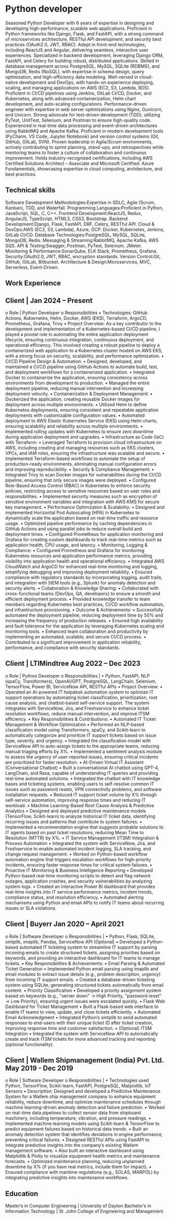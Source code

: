 # Python developer 
Seasoned Python Developer with 6 years of expertise in designing and developing high-performance, scalable web applications. Proficient in Python frameworks like Django, Flask, and FastAPI, with a strong command of microservices architecture, RESTful API development, and security best practices (OAuth2.0, JWT, RBAC). Adept in front-end technologies, including ReactJS and Angular, delivering seamless, interactive user experiences.
Specialized in backend development, leveraging Django ORM, FastAPI, and Celery for building robust, distributed applications. Skilled in database management across PostgreSQL, MySQL, SQLite (RDBMS), and MongoDB, Redis (NoSQL), with expertise in schema design, query optimization, and high-efficiency data modeling.
Well-versed in cloud-native development and DevOps, with hands-on experience deploying, scaling, and managing applications on AWS (EC2, S3, Lambda, RDS). Proficient in CI/CD pipelines using Jenkins, GitLab CI/CD, Docker, and Kubernetes, along with advanced containerization, Helm chart development, and auto-scaling configurations.
Performance-driven engineer with expertise in web server optimizations using Nginx, Gunicorn, and Uvicorn. Strong advocate for test-driven development (TDD), utilizing PyTest, UnitTest, Selenium, and Postman to ensure high-quality code. Experienced in real-time data processing and event-driven architectures using RabbitMQ and Apache Kafka. Proficient in modern development tools (PyCharm, VS Code, Jupyter Notebook) and version control systems (Git, GitHub, GitLab, SVN).
Proven leadership in Agile/Scrum environments, actively contributing to sprint planning, stand-ups, and retrospectives while mentoring teams to foster a culture of collaboration and continuous improvement. Holds industry-recognized certifications, including AWS Certified Solutions Architect – Associate and Microsoft Certified: Azure Fundamentals, showcasing expertise in cloud computing, architecture, and best practices.

## Technical skills 
Software Development Methodologies:Expertise in SDLC, Agile (Scrum, Kanban), TDD, and Waterfall.
Programming Languages:Proficient in Python, JavaScript, SQL, C, C++.
Frontend Development:ReactJS, Redux, AngularJS, TypeScript, HTML5, CSS3, Bootstrap.
Backend Development:Django, Flask, FastAPI, DRF, Celery, RESTful API.
Cloud & DevOps:AWS (EC2, S3, Lambda), Azure, GCP. Docker, Kubernetes, Jenkins, GitLab CI/CD.
Database Technologies:PostgreSQL, MySQL, SQLite, MongoDB, Redis.
Messaging & Streaming:RabbitMQ, Apache Kafka, AWS SQS.
API & Testing:Swagger, Postman, PyTest, Selenium, JMeter.
Monitoring & Performance:SonarQube, ELK Stack, Prometheus, Grafana.
Security:OAuth2.0, JWT, RBAC, encryption standards.
Version Control:Git, GitHub, GitLab, Bitbucket.
Architecture & Design:Microservices, MVC, Serverless, Event-Driven.
## Work Experience 
## Client |                                                                                         Jan 2024 – Present 
o	Role | Python Developer
o	Responsibilities
•	Technologies: GitHub Actions, Kubernetes, Helm, Docker, AWS (EKS), Terraform, ArgoCD, Prometheus, Grafana, Trivy
•	Project Overview:
As a key contributor to the development and implementation of a Kubernetes-based CI/CD pipeline, I played a pivotal role in automating the entire application deployment lifecycle, ensuring continuous integration, continuous deployment, and operational efficiency. This involved creating a robust pipeline to deploy a containerized web application to a Kubernetes cluster hosted on AWS EKS, with a strong focus on security, scalability, and performance optimization.
•	CI/CD Pipeline Design & Automation:
•	Designed, developed, and maintained a CI/CD pipeline using GitHub Actions to automate build, test, and deployment workflows for a containerized application.
•	Integrated Docker to containerize the application, ensuring consistency across environments from development to production.
•	Managed the entire deployment pipeline, reducing manual intervention and increasing deployment velocity.
•	Containerization & Deployment Management:
•	Dockerized the application, creating reusable Docker images for deployment across multiple environments.
•	Utilized Helm to define Kubernetes deployments, ensuring consistent and repeatable application deployments with customizable configuration values.
•	Automated deployment to AWS Elastic Kubernetes Service (EKS) using Helm charts, ensuring scalability and reliability across multiple environments.
•	Implemented rolling updates with Kubernetes to ensure zero downtime during application deployment and upgrades.
•	Infrastructure as Code (IaC) with Terraform:
•	Leveraged Terraform to provision cloud infrastructure on AWS, including creating and managing resources such as EKS clusters, VPCs, and IAM roles, ensuring the infrastructure was scalable and secure.
•	Implemented Terraform-based workflows to automate the setup of production-ready environments, eliminating manual configuration errors and improving reproducibility.
•	Security & Compliance Management:
•	Integrated Trivy to scan Docker images for vulnerabilities during the CI/CD pipeline, ensuring that only secure images were deployed.
•	Configured Role-Based Access Control (RBAC) in Kubernetes to enforce security policies, restricting access to sensitive resources based on user roles and responsibilities.
•	Implemented security measures such as encryption of sensitive environment variables and integration with AWS KMS for secure key management.
•	Performance Optimization & Scalability:
•	Designed and implemented Horizontal Pod Autoscaling (HPA) in Kubernetes to dynamically scale the application based on real-time traffic and resource usage.
•	Optimized pipeline performance by caching dependencies in GitHub Actions and using parallel jobs to reduce overall build and deployment times.
•	Configured Prometheus for application monitoring and Grafana for creating custom dashboards to track real-time metrics such as application health, CPU usage, and latency.
•	Monitoring, Logging & Compliance:
•	Configured Prometheus and Grafana for monitoring Kubernetes resources and application performance metrics, providing visibility into application health and operational efficiency.
•	Integrated AWS CloudWatch and ArgoCD for enhanced real-time monitoring and logging, simplifying debugging and improving deployment reliability.
•	Ensured compliance with regulatory standards by incorporating logging, audit trails, and integration with SIEM tools (e.g., Splunk) for anomaly detection and security alerts.
•	Collaboration & Knowledge Sharing:
•	Collaborated with cross-functional teams (DevOps, QA, developers) to ensure a smooth and efficient deployment process.
•	Provided knowledge transfer to team members regarding Kubernetes best practices, CI/CD workflow automation, and infrastructure provisioning.
•	Outcome & Achievements:
•	Successfully automated the deployment pipeline, reducing deployment time by 50% and increasing the frequency of production releases.
•	Ensured high availability and fault tolerance for the application by leveraging Kubernetes scaling and monitoring tools.
•	Enhanced team collaboration and productivity by implementing an automated, scalable, and secure CI/CD process.
•	Contributed to a significant improvement in application reliability, performance, and compliance with security standards.

## Client | LTIMindtree                                                                   Aug 2022 – Dec 2023 
o	Role | Python Developer
o	Responsibilities |
•	 Python, FastAPI, NLP (spaCy, Transformers), OpenAI/GPT, PostgreSQL, LangChain, Selenium, TensorFlow, Power BI, ServiceNow API, RESTful APIs
•	Project Overview:
•	Operated an AI-powered IT helpdesk automation system to optimize IT support operations by automating ticket classification, prioritization, root cause analysis, and chatbot-based self-service support. The system integrates with ServiceNow, Jira, and Freshservice to enhance ticket resolution workflows, reduce manual intervention, and improve ITSM efficiency.
•	Key Responsibilities & Contributions:
•	Automated IT Ticket Management & Workflow Optimization
•	Performed an NLP-based classification model using Transformers, spaCy, and Scikit-learn to automatically categorize and prioritize IT support tickets based on issue type, severity, and urgency.
•	Integrated the classification model with ServiceNow API to auto-assign tickets to the appropriate teams, reducing manual triaging efforts by X%.
•	Implemented a sentiment analysis module to assess the urgency of user-reported issues, ensuring critical incidents are prioritized for faster resolution.
•	AI-Driven Virtual IT Assistant (Conversational Chatbot)
•	Built a conversational AI chatbot using GPT-4, LangChain, and Rasa, capable of understanding IT queries and providing real-time automated solutions.
•	Integrated the chatbot with IT knowledge bases and ticketing systems, enabling users to self-resolve common IT issues such as password resets, VPN connectivity problems, and software installation requests.
•	Reduced IT support ticket volume by X% through self-service automation, improving response times and reducing IT workload.
•	Machine Learning-Based Root Cause Analysis & Predictive Analytics
•	Designed and deployed predictive maintenance models (TensorFlow, Scikit-learn) to analyze historical IT ticket data, identifying recurring issues and patterns that contribute to system failures.
•	Implemented a recommendation engine that suggests probable solutions to IT agents based on past ticket resolutions, reducing Mean Time to Resolution (MTTR) by X%.
•	 IT Service Management (ITSM) Integration & Process Automation
•	Integrated the system with ServiceNow, Jira, and Freshservice to enable automated incident logging, SLA tracking, and change request management.
•	Worked on Python-based workflow automation engine that triggers escalation workflows for high-priority incidents, ensuring faster response times for critical system failures.
•	Proactive IT Monitoring & Business Intelligence Reporting
•	Developed Python-based real-time monitoring scripts to detect and flag network outages, application crashes, and security vulnerabilities by analyzing system logs.
•	Created an interactive Power BI dashboard that provides real-time insights into IT service performance metrics, incident trends, compliance status, and resolution efficiency.
•	Automated alerting mechanisms using Python and email APIs to notify IT teams about recurring issues or SLA violations.

## Client |  Buyerr                                                                               Jan 2020 – April 2021
o	Role | Software Developer
o	Responsibilities |
•	Python, Flask, SQLite, smtplib, imaplib, Pandas, ServiceNow API (Optional)
•	Developed a Python-based automated IT ticketing system to streamline IT support by parsing incoming emails to create structured tickets, assigning priorities based on keywords, and providing an interactive dashboard for IT teams to manage tickets.
•	Key Responsibilities & Achievements:
•	Email Parsing & Automated Ticket Generation
•	Implemented Python email parsing using imaplib and email modules to extract issue details (e.g., problem description, urgency) from incoming IT support emails.
•	Created a database-driven ticketing system using SQLite, generating structured tickets automatically from email content.
•	Priority Classification
•	Developed a priority assignment system based on keywords (e.g., "server down" → High Priority, "password reset" → Low Priority), ensuring urgent issues were escalated quickly.
•	Flask Web Dashboard for Ticket Management
•	Built a Flask-based web interface to enable IT teams to view, update, and close tickets efficiently.
•	Automated Email Acknowledgment
•	Integrated Python’s smtplib to send automated responses to end-users with their unique ticket ID after ticket creation, improving response time and customer satisfaction.
•	(Optional) ITSM Integration
•	Integrated the system with ServiceNow API to automatically create and track ITSM tickets for more advanced tracking and reporting (optional functionality).


## Client | Wallem Shipmanagement (India) Pvt. Ltd.                        May 2019 - Dec 2019
o	Role | Software Developer
o	Responsibilities |
•	Technologies used Python, TensorFlow, Scikit-learn, FastAPI, PostgreSQL, Matplotlib, IoT Sensors
•	Description:
Designed and developed a Predictive Maintenance System for a Wallem ship management company to enhance equipment reliability, reduce downtime, and optimize maintenance schedules through machine learning-driven anomaly detection and failure prediction.
•	Worked on real-time data pipelines to collect sensor data from shipboard machinery, including temperature, vibration, and pressure readings.
•	Implemented machine learning models using Scikit-learn & TensorFlow to predict equipment failures based on historical data trends.
•	Built an anomaly detection system that identifies deviations in engine performance, preventing critical failures.
•	Designed RESTful APIs using FastAPI to integrate predictive insights into the company’s existing Wallem management software.
•	Also built an interactive dashboard using Matplotlib & Plotly to visualize equipment health metrics and maintenance forecasts.
•	Optimized maintenance planning, reducing unplanned downtime by X% (if you have real metrics, include them for impact).
•	Ensured compliance with maritime regulations (e.g., SOLAS, MARPOL) by integrating predictive insights into maintenance workflows.


## Education
Master’s in Computer Engineering | University of Dayton
Bachelor’s in Information Technology | St. John College of Engineering and Management 



